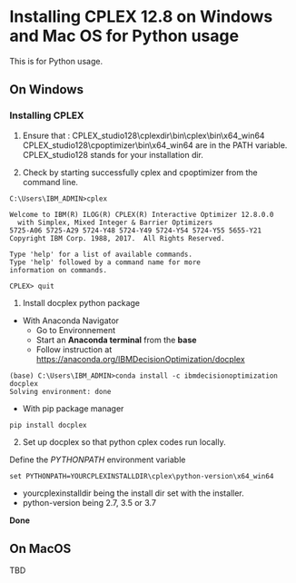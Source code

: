 
# Installing CPLEX 12.8 on Windows and Mac OS for Python usage

This is for Python usage.

## On Windows

### Installing CPLEX
1. Ensure that : 
  CPLEX_studio128\cplexdir\bin\cplex\bin\x64_win64
  CPLEX_studio128\cpoptimizer\bin\x64_win64
  are in the PATH variable. CPLEX_studio128 stands for your installation dir.
  
1. Check by starting successfully cplex and cpoptimizer 
  from the command line. 
  
```
C:\Users\IBM_ADMIN>cplex

Welcome to IBM(R) ILOG(R) CPLEX(R) Interactive Optimizer 12.8.0.0
  with Simplex, Mixed Integer & Barrier Optimizers
5725-A06 5725-A29 5724-Y48 5724-Y49 5724-Y54 5724-Y55 5655-Y21
Copyright IBM Corp. 1988, 2017.  All Rights Reserved.

Type 'help' for a list of available commands.
Type 'help' followed by a command name for more
information on commands.

CPLEX> quit

```


1. Install docplex python package

* With Anaconda Navigator
	* Go to Environnement
	* Start an **Anaconda terminal** from the **base** 
	* Follow instruction at https://anaconda.org/IBMDecisionOptimization/docplex

```
(base) C:\Users\IBM_ADMIN>conda install -c ibmdecisionoptimization docplex
Solving environment: done
```

* With pip package manager

```
pip install docplex
```
2. Set up docplex so that python cplex codes run locally.

Define the *PYTHONPATH* environment variable

```
set PYTHONPATH=YOURCPLEXINSTALLDIR\cplex\python-version\x64_win64

```
- yourcplexinstalldir being the install dir set with the installer.
- python-version being 2.7, 3.5 or 3.7


**Done**

## On MacOS

TBD


